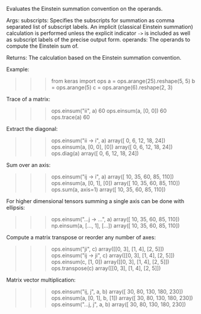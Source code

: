 Evaluates the Einstein summation convention on the operands.

Args:
    subscripts: Specifies the subscripts for summation as comma separated
        list of subscript labels. An implicit (classical Einstein
        summation) calculation is performed unless the explicit indicator
        `->` is included as well as subscript labels of the precise
        output form.
    operands: The operands to compute the Einstein sum of.

Returns:
    The calculation based on the Einstein summation convention.

Example:
>>> from keras import ops
>>> a = ops.arange(25).reshape(5, 5)
>>> b = ops.arange(5)
>>> c = ops.arange(6).reshape(2, 3)

Trace of a matrix:

>>> ops.einsum("ii", a)
60
>>> ops.einsum(a, [0, 0])
60
>>> ops.trace(a)
60

Extract the diagonal:

>>> ops.einsum("ii -> i", a)
array([ 0,  6, 12, 18, 24])
>>> ops.einsum(a, [0, 0], [0])
array([ 0,  6, 12, 18, 24])
>>> ops.diag(a)
array([ 0,  6, 12, 18, 24])

Sum over an axis:

>>> ops.einsum("ij -> i", a)
array([ 10,  35,  60,  85, 110])
>>> ops.einsum(a, [0, 1], [0])
array([ 10,  35,  60,  85, 110])
>>> ops.sum(a, axis=1)
array([ 10,  35,  60,  85, 110])

For higher dimensional tensors summing a single axis can be done
with ellipsis:

>>> ops.einsum("...j -> ...", a)
array([ 10,  35,  60,  85, 110])
>>> np.einsum(a, [..., 1], [...])
array([ 10,  35,  60,  85, 110])

Compute a matrix transpose or reorder any number of axes:

>>> ops.einsum("ji", c)
array([[0, 3],
       [1, 4],
       [2, 5]])
>>> ops.einsum("ij -> ji", c)
array([[0, 3],
       [1, 4],
       [2, 5]])
>>> ops.einsum(c, [1, 0])
array([[0, 3],
       [1, 4],
       [2, 5]])
>>> ops.transpose(c)
array([[0, 3],
       [1, 4],
       [2, 5]])

Matrix vector multiplication:

>>> ops.einsum("ij, j", a, b)
array([ 30,  80, 130, 180, 230])
>>> ops.einsum(a, [0, 1], b, [1])
array([ 30,  80, 130, 180, 230])
>>> ops.einsum("...j, j", a, b)
array([ 30,  80, 130, 180, 230])
